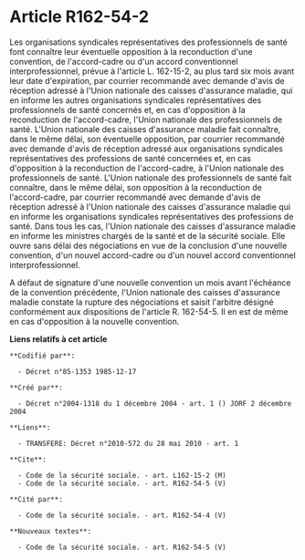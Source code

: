 # Article R162-54-2

Les organisations syndicales représentatives des professionnels de santé font connaître leur éventuelle opposition à la
reconduction d'une convention, de l'accord-cadre ou d'un accord conventionnel interprofessionnel, prévue à l'article L.
162-15-2, au plus tard six mois avant leur date d'expiration, par courrier recommandé avec demande d'avis de réception
adressé à l'Union nationale des caisses d'assurance maladie, qui en informe les autres organisations syndicales
représentatives des professionnels de santé concernés et, en cas d'opposition à la reconduction de l'accord-cadre, l'Union
nationale des professionnels de santé. L'Union nationale des caisses d'assurance maladie fait connaître, dans le même délai,
son éventuelle opposition, par courrier recommandé avec demande d'avis de réception adressé aux organisations syndicales
représentatives des professions de santé concernées et, en cas d'opposition à la reconduction de l'accord-cadre, à l'Union
nationale des professionnels de santé. L'Union nationale des professionnels de santé fait connaître, dans le même délai, son
opposition à la reconduction de l'accord-cadre, par courrier recommandé avec demande d'avis de réception adressé à l'Union
nationale des caisses d'assurance maladie qui en informe les organisations syndicales représentatives des professions de
santé. Dans tous les cas, l'Union nationale des caisses d'assurance maladie en informe les ministres chargés de la santé et
de la sécurité sociale. Elle ouvre sans délai des négociations en vue de la conclusion d'une nouvelle convention, d'un nouvel
accord-cadre ou d'un nouvel accord conventionnel interprofessionnel.

A défaut de signature d'une nouvelle convention un mois avant l'échéance de la convention précédente, l'Union nationale des
caisses d'assurance maladie constate la rupture des négociations et saisit l'arbitre désigné conformément aux dispositions de
l'article R. 162-54-5. Il en est de même en cas d'opposition à la nouvelle convention.

**Liens relatifs à cet article**

	**Codifié par**:

	  - Décret n°85-1353 1985-12-17

	**Créé par**:

	  - Décret n°2004-1318 du 1 décembre 2004 - art. 1 () JORF 2 décembre 2004

	**Liens**:

	  - TRANSFERE: Décret n°2010-572 du 28 mai 2010 - art. 1

	**Cite**:

	  - Code de la sécurité sociale. - art. L162-15-2 (M)
	  - Code de la sécurité sociale. - art. R162-54-5 (V)

	**Cité par**:

	  - Code de la sécurité sociale. - art. R162-54-4 (V)

	**Nouveaux textes**:

	  - Code de la sécurité sociale. - art. R162-54-5 (V)
